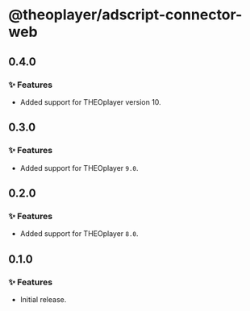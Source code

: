# @theoplayer/adscript-connector-web

## 0.4.0

### ✨ Features

- Added support for THEOplayer version 10.

## 0.3.0

### ✨ Features

- Added support for THEOplayer `9.0`.

## 0.2.0

### ✨ Features

- Added support for THEOplayer `8.0`.

## 0.1.0

### ✨ Features

- Initial release.
